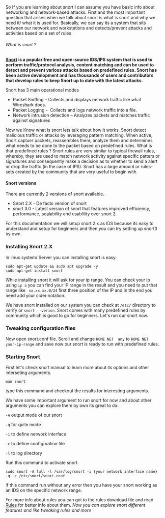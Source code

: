 
So If you are learning about snort I can assume you have basic info about networking and network-based attacks. First and the most important question that arises when we talk about snort is what is snort and why we need it/ what it is used for. Basically, we can say its a system that sits between our network and workstations and detects/prevent attacks and activities based on a set of rules. 

###### What is snort ?
**[Snort](https://snort.org/) is a popular free and open-source IDS/IPS system that is used to perform traffic/protocol analysis, content matching and can be used to detect and prevent various attacks based on predefined rules. Snort has been active development and has thousands of users and contributors that develop rules to keep Snort up to date with the latest attacks.**

Snort has 3 main operational modes
-   Packet Sniffing – Collects and displays network traffic like what Wireshark does.
-   Packet Logging -  Collects and logs network traffic into a file.
-   Network intrusion detection – Analyzes packets and matches traffic against signatures

Now we Know what is snort lets talk about how it works.
Snort detect malicious traffic or attacks by leveraging pattern matching. When active, Snort captuer packets, reassembles them, analyze them and determines what needs to be done to the packet based on predefined rules. What is that predefined rules ? Snort rules are very similar to typical firewall rules, whereby, they are used to match network activity against specific patters or signatures and consequently make a decision as to whether to send a alert or drop the traffic (in the case of IPS).
Snort has a large amount or rules-sets created by the community that are very useful to begin with.

#### Snort versions
There are currently 2 versions of snort available.
* Snort 2.X - De facto version of snort
* snort 3.0  - Latest version of snort that features improved efficiency, performance, scalability and usablility over snort 2.

For this documentation we will setup snort 2.x as IDS because its easy to understand and setup for beginners and then you can try setting up snort3 by own.

### Installing Snort 2.X
In linux system/ Server you can installing snort is easy.

	sudo apt-get update && sudo apt upgrade -y
	sudo apt-get install snort

While installing snort it will ask for your ip range. You can check your ip using `ip a` you can find your IP range in the result and you need to put that range like ` xx.xx.xx.0/24` first three position of the IP and in the end you need add your cider notation.

We have snort installed on our system you can check at `/etc/` directory to verify or `snort --verion`. Snort comes with many predefined rules by community which is good to go for beginners. Let's run our snort now.

### Tweaking configuration files
Now open snort.conf file. Scroll and change `HOME NET  any` to `HOME NET your-ip-range` and save now our snort is ready to run with predefined rules.

### Starting Snort
First let's check snort manual to learn more about its options and other interseting arguments.

	man snort
type this command and checkout the results for interesting arguments.

We have some important argument to run snort for now and about other arguments you can explore them by own its great to do.

`-A` output mode of our snort

`-q` for quite mode

`-i` to define network interface

`-c` to define configuration file

`-l` to log directory

Run this command to activate snort.
	
	sudo snort -A full -l /var/log/snort -i {your network interface name} -q -c /etc/snort/snort.conf
If this command run without any error then you have your snort working as an IDS on the specific network range.



For more info about rules you can got to the rules download file and read [Rules](https://www.snort.org/downloads) for better info about them.
*Now you can explore snort different features and like tweaking rules and more*


